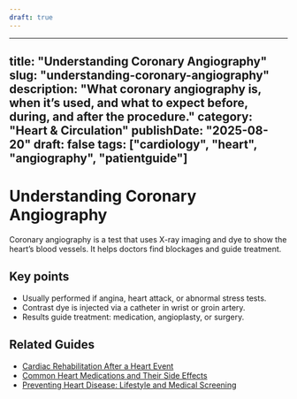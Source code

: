 ```yaml
---
draft: true
---
```


---
title: "Understanding Coronary Angiography"
slug: "understanding-coronary-angiography"
description: "What coronary angiography is, when it’s used, and what to expect before, during, and after the procedure."
category: "Heart & Circulation"
publishDate: "2025-08-20"
draft: false
tags: ["cardiology", "heart", "angiography", "patientguide"]
---

# Understanding Coronary Angiography

Coronary angiography is a test that uses X-ray imaging and dye to show the heart’s blood vessels. It helps doctors find blockages and guide treatment.

## Key points
- Usually performed if angina, heart attack, or abnormal stress tests.  
- Contrast dye is injected via a catheter in wrist or groin artery.  
- Results guide treatment: medication, angioplasty, or surgery.  

## Related Guides
- [Cardiac Rehabilitation After a Heart Event](/guides/cardiac-rehabilitation/)  
- [Common Heart Medications and Their Side Effects](/guides/common-heart-medications/)  
- [Preventing Heart Disease: Lifestyle and Medical Screening](/guides/preventing-heart-disease/)  
